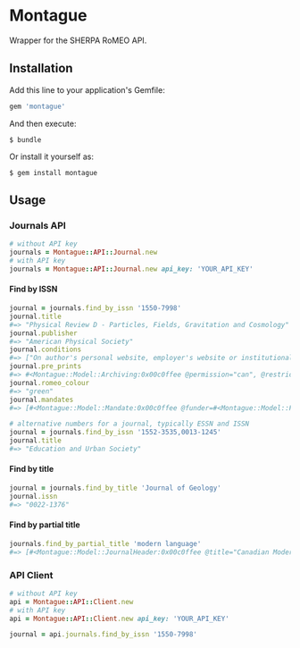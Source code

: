# Montague

Wrapper for the SHERPA RoMEO API.

## Installation

Add this line to your application's Gemfile:

```ruby
gem 'montague'
```

And then execute:

    $ bundle

Or install it yourself as:

    $ gem install montague

## Usage

### Journals API
```ruby
# without API key
journals = Montague::API::Journal.new
# with API key
journals = Montague::API::Journal.new api_key: 'YOUR_API_KEY'
```

#### Find by ISSN
```ruby
journal = journals.find_by_issn '1550-7998'
journal.title
#=> "Physical Review D - Particles, Fields, Gravitation and Cosmology"
journal.publisher
#=> "American Physical Society"
journal.conditions
#=> ["On author's personal website, employer's website or institutional repository", ...]
journal.pre_prints
#=> #<Montague::Model::Archiving:0x00c0ffee @permission="can", @restrictions=[]>
journal.romeo_colour
#=> "green"
journal.mandates
#=> [#<Montague::Model::Mandate:0x00c0ffee @funder=#<Montague::Model::Funder:0x00c0ffee @name="Australian Research Council", @acronym="ARC">, @publisher_complies="yes", @compliance_type="Compliant", @selected_titles="no">, ...]
```

```ruby
# alternative numbers for a journal, typically ESSN and ISSN
journal = journals.find_by_issn '1552-3535,0013-1245'
journal.title
#=> "Education and Urban Society"
```

#### Find by title
```ruby
journal = journals.find_by_title 'Journal of Geology'
journal.issn
#=> "0022-1376"
```

#### Find by partial title
```ruby
journals.find_by_partial_title 'modern language'
#=> [#<Montague::Model::JournalHeader:0x00c0ffee @title="Canadian Modern Language Review / Revue canadian des langues vivantes", @issn="0008-4506">, ...]
```

### API Client
```ruby
# without API key
api = Montague::API::Client.new
# with API key
api = Montague::API::Client.new api_key: 'YOUR_API_KEY'
```

```ruby
journal = api.journals.find_by_issn '1550-7998'
```